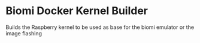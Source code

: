 # Biomi Docker Kernel Builder
Builds the Raspberry kernel to be used as base for the biomi emulator or the image flashing

